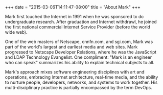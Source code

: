 +++
date = "2015-03-06T14:11:47-08:00"
title = "About Mark"
+++

Mark first touched the Internet in 1991 when he was sponsored to do undergraduate research.
 After graduation and Internet withdrawl, he joined the first national commercial Internet
 Service Provider (before the world wide web).

One of the web masters of Netscape, cnnfn.com, and sgi.com, Mark was part of the
 world's largest and earliest media and web sites. Mark progressed to Netscape Developer
 Relations, where he was the JavaScript and LDAP Technology Evangelist.
One compliment: "Mark is an engineer who can speak" summarizes his ability to explain technical
 subjects to all.

Mark's approach mixes software engineering disciplines with art and operations, embracing
 Internet architecture, real-time media, and the ability to nurture people, developers,
 networks, and systems to work together. His multi-disciplinary practice is partially
 encompassed by the term DevOps.
